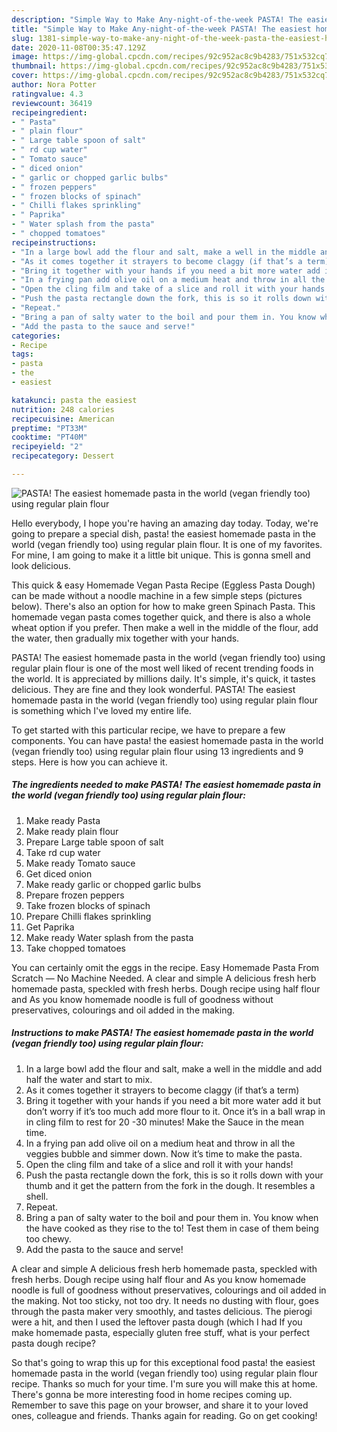 ```yaml
---
description: "Simple Way to Make Any-night-of-the-week PASTA! The easiest homemade pasta in the world (vegan friendly too) using regular plain flour"
title: "Simple Way to Make Any-night-of-the-week PASTA! The easiest homemade pasta in the world (vegan friendly too) using regular plain flour"
slug: 1381-simple-way-to-make-any-night-of-the-week-pasta-the-easiest-homemade-pasta-in-the-world-vegan-friendly-too-using-regular-plain-flour
date: 2020-11-08T00:35:47.129Z
image: https://img-global.cpcdn.com/recipes/92c952ac8c9b4283/751x532cq70/pasta-the-easiest-homemade-pasta-in-the-world-vegan-friendly-too-using-regular-plain-flour-recipe-main-photo.jpg
thumbnail: https://img-global.cpcdn.com/recipes/92c952ac8c9b4283/751x532cq70/pasta-the-easiest-homemade-pasta-in-the-world-vegan-friendly-too-using-regular-plain-flour-recipe-main-photo.jpg
cover: https://img-global.cpcdn.com/recipes/92c952ac8c9b4283/751x532cq70/pasta-the-easiest-homemade-pasta-in-the-world-vegan-friendly-too-using-regular-plain-flour-recipe-main-photo.jpg
author: Nora Potter
ratingvalue: 4.3
reviewcount: 36419
recipeingredient:
- " Pasta"
- " plain flour"
- " Large table spoon of salt"
- " rd cup water"
- " Tomato sauce"
- " diced onion"
- " garlic or chopped garlic bulbs"
- " frozen peppers"
- " frozen blocks of spinach"
- " Chilli flakes sprinkling"
- " Paprika"
- " Water splash from the pasta"
- " chopped tomatoes"
recipeinstructions:
- "In a large bowl add the flour and salt, make a well in the middle and add half the water and start to mix."
- "As it comes together it strayers to become claggy (if that’s a term)"
- "Bring it together with your hands if you need a bit more water add it but don’t worry if it’s too much add more flour to it. Once it’s in a ball wrap in in cling film to rest for 20 -30 minutes! Make the Sauce in the mean time."
- "In a frying pan add olive oil on a medium heat and throw in all the veggies bubble and simmer down. Now it’s time to make the pasta."
- "Open the cling film and take of a slice and roll it with your hands!"
- "Push the pasta rectangle down the fork, this is so it rolls down with your thumb and it get the pattern from the fork in the dough. It resembles a shell."
- "Repeat."
- "Bring a pan of salty water to the boil and pour them in. You know when the have cooked as they rise to the to! Test them in case of them being too chewy."
- "Add the pasta to the sauce and serve!"
categories:
- Recipe
tags:
- pasta
- the
- easiest

katakunci: pasta the easiest 
nutrition: 248 calories
recipecuisine: American
preptime: "PT33M"
cooktime: "PT40M"
recipeyield: "2"
recipecategory: Dessert

---
```



![PASTA! The easiest homemade pasta in the world (vegan friendly too) using regular plain flour](https://img-global.cpcdn.com/recipes/92c952ac8c9b4283/751x532cq70/pasta-the-easiest-homemade-pasta-in-the-world-vegan-friendly-too-using-regular-plain-flour-recipe-main-photo.jpg)

Hello everybody, I hope you're having an amazing day today. Today, we're going to prepare a special dish, pasta! the easiest homemade pasta in the world (vegan friendly too) using regular plain flour. It is one of my favorites. For mine, I am going to make it a little bit unique. This is gonna smell and look delicious.

This quick &amp; easy Homemade Vegan Pasta Recipe (Eggless Pasta Dough) can be made without a noodle machine in a few simple steps (pictures below). There&#39;s also an option for how to make green Spinach Pasta. This homemade vegan pasta comes together quick, and there is also a whole wheat option if you prefer. Then make a well in the middle of the flour, add the water, then gradually mix together with your hands.

PASTA! The easiest homemade pasta in the world (vegan friendly too) using regular plain flour is one of the most well liked of recent trending foods in the world. It is appreciated by millions daily. It's simple, it's quick, it tastes delicious. They are fine and they look wonderful. PASTA! The easiest homemade pasta in the world (vegan friendly too) using regular plain flour is something which I've loved my entire life.


To get started with this particular recipe, we have to prepare a few components. You can have pasta! the easiest homemade pasta in the world (vegan friendly too) using regular plain flour using 13 ingredients and 9 steps. Here is how you can achieve it.

<!--inarticleads1-->

##### The ingredients needed to make PASTA! The easiest homemade pasta in the world (vegan friendly too) using regular plain flour:

1. Make ready  Pasta
1. Make ready  plain flour
1. Prepare  Large table spoon of salt
1. Take  rd cup water
1. Make ready  Tomato sauce
1. Get  diced onion
1. Make ready  garlic or chopped garlic bulbs
1. Prepare  frozen peppers
1. Take  frozen blocks of spinach
1. Prepare  Chilli flakes sprinkling
1. Get  Paprika
1. Make ready  Water splash from the pasta
1. Take  chopped tomatoes


You can certainly omit the eggs in the recipe. Easy Homemade Pasta From Scratch — No Machine Needed. A clear and simple A delicious fresh herb homemade pasta, speckled with fresh herbs. Dough recipe using half flour and As you know homemade noodle is full of goodness without preservatives, colourings and oil added in the making. 

<!--inarticleads2-->

##### Instructions to make PASTA! The easiest homemade pasta in the world (vegan friendly too) using regular plain flour:

1. In a large bowl add the flour and salt, make a well in the middle and add half the water and start to mix.
1. As it comes together it strayers to become claggy (if that’s a term)
1. Bring it together with your hands if you need a bit more water add it but don’t worry if it’s too much add more flour to it. Once it’s in a ball wrap in in cling film to rest for 20 -30 minutes! Make the Sauce in the mean time.
1. In a frying pan add olive oil on a medium heat and throw in all the veggies bubble and simmer down. Now it’s time to make the pasta.
1. Open the cling film and take of a slice and roll it with your hands!
1. Push the pasta rectangle down the fork, this is so it rolls down with your thumb and it get the pattern from the fork in the dough. It resembles a shell.
1. Repeat.
1. Bring a pan of salty water to the boil and pour them in. You know when the have cooked as they rise to the to! Test them in case of them being too chewy.
1. Add the pasta to the sauce and serve!


A clear and simple A delicious fresh herb homemade pasta, speckled with fresh herbs. Dough recipe using half flour and As you know homemade noodle is full of goodness without preservatives, colourings and oil added in the making. Not too sticky, not too dry. It needs no dusting with flour, goes through the pasta maker very smoothly, and tastes delicious. The pierogi were a hit, and then I used the leftover pasta dough (which I had If you make homemade pasta, especially gluten free stuff, what is your perfect pasta dough recipe? 

So that's going to wrap this up for this exceptional food pasta! the easiest homemade pasta in the world (vegan friendly too) using regular plain flour recipe. Thanks so much for your time. I'm sure you will make this at home. There's gonna be more interesting food in home recipes coming up. Remember to save this page on your browser, and share it to your loved ones, colleague and friends. Thanks again for reading. Go on get cooking!
